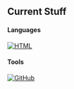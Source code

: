 
## Current Stuff

<h4>Languages</h4>
    <a href="https://developer.mozilla.org/en-US/docs/Web/HTML">
        <img src="https://skillicons.dev/icons?i=html" alt="HTML">
    </a>
   
<h4>Tools</h4>
    <a href="https://github.com/ikyih/">
        <img src="https://skillicons.dev/icons?i=github" alt="GitHub">
    </a>
